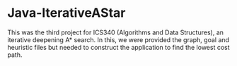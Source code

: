 # Java-IterativeAStar

This was the third project for ICS340 (Algorithms and Data Structures), an iterative deepening A* search. In this, we were provided the graph, goal and heuristic files but needed to construct the application to find the lowest cost path. 
